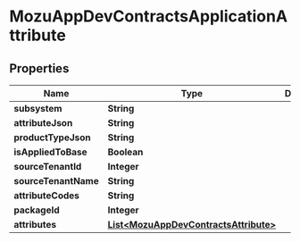 
# MozuAppDevContractsApplicationAttribute

## Properties
Name | Type | Description | Notes
------------ | ------------- | ------------- | -------------
**subsystem** | **String** |  |  [optional]
**attributeJson** | **String** |  |  [optional]
**productTypeJson** | **String** |  |  [optional]
**isAppliedToBase** | **Boolean** |  |  [optional]
**sourceTenantId** | **Integer** |  |  [optional]
**sourceTenantName** | **String** |  |  [optional]
**attributeCodes** | **String** |  |  [optional]
**packageId** | **Integer** |  |  [optional]
**attributes** | [**List&lt;MozuAppDevContractsAttribute&gt;**](MozuAppDevContractsAttribute.md) |  |  [optional]



